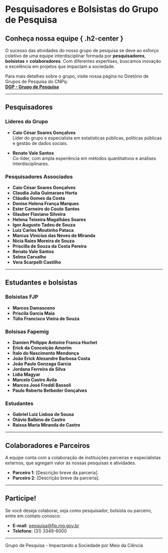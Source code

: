 # Pesquisadores e Bolsistas do Grupo de Pesquisa

## Conheça nossa equipe { .h2-center }

O sucesso das atividades do nosso grupo de pesquisa se deve ao esforço coletivo de uma equipe interdisciplinar formada por **pesquisadores**, **bolsistas** e **colaboradores**. Com diferentes expertises, buscamos inovação e excelência em projetos que impactam a sociedade.

Para mais detalhes sobre o grupo, visite nossa página no Diretório de Grupos de Pesquisa do CNPq:  
[**DGP - Grupo de Pesquisa**](http://dgp.cnpq.br/dgp/espelhogrupo/7760449400966075)

---

## Pesquisadores

### **Líderes do Grupo**
- **Caio César Soares Gonçalves**  
  Líder do grupo e especialista em estatísticas públicas, políticas públicas e gestão de dados sociais.  

- **Renato Vale Santos**  
  Co-líder, com ampla experiência em métodos quantitativos e análises interdisciplinares.

### **Pesquisadores Associados**
- **Caio César Soares Gonçalves**  
- **Claudia Julia Guimaraes Horta**  
- **Cláudio Gomes da Costa**  
- **Denise Helena França Marques**  
- **Ester Carneiro do Couto Santos**  
- **Glauber Flaviano Silveira**  
- **Helena Teixeira Magalhães Soares**  
- **Igor Augusto Tadeu de Souza**  
- **Luiz Carlos Moutinho Pataca**  
- **Marcus Vinicius das Neves de Miranda**  
- **Nícia Raies Moreira de Souza**  
- **Priscilla de Souza da Costa Pereira**  
- **Renato Vale Santos**  
- **Selma Carvalho**  
- **Vera Scarpelli Castilho**  

---

## Estudantes e bolsistas

### **Bolsistas FJP**
- **Marcos Damasceno**  
- **Priscila Garcia Maia**  
- **Túlio Francisco Vieira de Souza**  

### **Bolsisas Fapemig**
- **Damien Philippe Antoine Franca Huchet**  
- **Erick da Conceição Amorim**  
- **Ítalo do Nascimento Mendonça**  
- **João Erick Alexandre Barbosa Costa**  
- **João Paulo Gonzaga Garcia**  
- **Jordana Ferreira da Silva**  
- **Lídia Magyar**  
- **Marcelo Castro Ávila**  
- **Marcos José Freddi Bassoli**  
- **Paulo Roberto Betbeder Gonçalves**  

### **Estudantes**
- **Gabriel Luiz Lisboa de Sousa**  
- **Otávio Balbino de Castro**  
- **Raissa Maria Miranda de Castro**  

---

## Colaboradores e Parceiros

A equipe conta com a colaboração de instituições parceiras e especialistas externos, que agregam valor às nossas pesquisas e atividades.

- **Parceiro 1**: [Descrição breve da parceria].  
- **Parceiro 2**: [Descrição breve da parceria].  

---

## Participe!

Se você deseja colaborar, seja como pesquisador, bolsista ou parceiro, entre em contato conosco:

- **E-mail**: pesquisa@fjp.mg.gov.br  
- **Telefone**: (31) 3349-6000  

---

<div class="footer">
  <p>Grupo de Pesquisa - Impactando a Sociedade por Meio da Ciência</p>
</div>